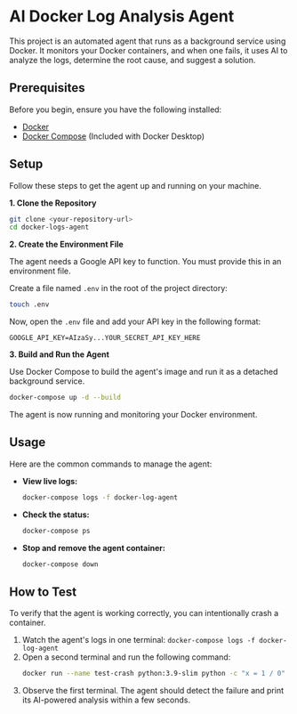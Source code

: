 # AI Docker Log Analysis Agent

This project is an automated agent that runs as a background service using Docker. It monitors your Docker containers, and when one fails, it uses AI to analyze the logs, determine the root cause, and suggest a solution.

## Prerequisites

Before you begin, ensure you have the following installed:
* [Docker](https://www.docker.com/products/docker-desktop/)
* [Docker Compose](https://docs.docker.com/compose/install/) (Included with Docker Desktop)

## Setup

Follow these steps to get the agent up and running on your machine.

**1. Clone the Repository**
```bash
git clone <your-repository-url>
cd docker-logs-agent
```

**2. Create the Environment File**

The agent needs a Google API key to function. You must provide this in an environment file.

Create a file named `.env` in the root of the project directory:
```bash
touch .env
```
Now, open the `.env` file and add your API key in the following format:
```
GOOGLE_API_KEY=AIzaSy...YOUR_SECRET_API_KEY_HERE
```

**3. Build and Run the Agent**

Use Docker Compose to build the agent's image and run it as a detached background service.
```bash
docker-compose up -d --build
```
The agent is now running and monitoring your Docker environment.

## Usage

Here are the common commands to manage the agent:

* **View live logs:**
    ```bash
    docker-compose logs -f docker-log-agent
    ```

* **Check the status:**
    ```bash
    docker-compose ps
    ```

* **Stop and remove the agent container:**
    ```bash
    docker-compose down
    ```

## How to Test

To verify that the agent is working correctly, you can intentionally crash a container.

1.  Watch the agent's logs in one terminal: `docker-compose logs -f docker-log-agent`
2.  Open a second terminal and run the following command:
    ```bash
    docker run --name test-crash python:3.9-slim python -c "x = 1 / 0"
    ```
3.  Observe the first terminal. The agent should detect the failure and print its AI-powered analysis within a few seconds.